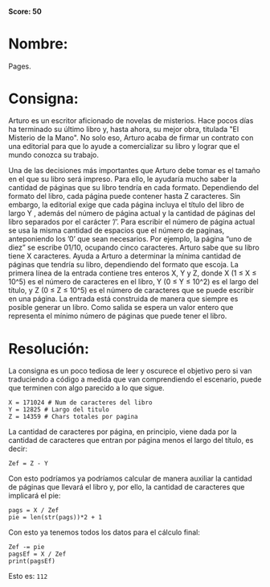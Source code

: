 #### Score: 50
# Nombre:
Pages.
# Consigna:
Arturo es un escritor aficionado de novelas de misterios. Hace pocos días ha terminado su último libro y, hasta ahora, su mejor obra, titulada "El Misterio de la Mano". No solo eso, Arturo acaba de firmar un contrato con una editorial para que lo ayude a comercializar su libro y lograr que el mundo conozca su trabajo.

Una de las decisiones más importantes que Arturo debe tomar es el tamaño en el que su libro será impreso. Para ello, le ayudaría mucho saber la cantidad de páginas que su libro tendría en cada formato.
Dependiendo del formato del libro, cada página puede contener hasta Z caracteres. Sin embargo, la editorial exige que cada página incluya el título del libro de largo Y , además del número de página actual y la cantidad de páginas del libro separados por el carácter ’/’. Para escribir el número de página actual se usa la misma cantidad de espacios que el número de paginas, anteponiendo los ’0’ que sean necesarios. Por ejemplo, la página “uno de diez” se escribe 01/10, ocupando cinco caracteres.
Arturo sabe que su libro tiene X caracteres. Ayuda a Arturo a determinar la mínima cantidad de páginas que tendría su libro, dependiendo del formato que escoja.
La primera línea de la entrada contiene tres enteros X, Y y Z, donde X (1 ≤ X ≤ 10^5) es el número de caracteres en el libro, Y (0 ≤ Y ≤ 10^2) es el largo del título, y Z (0 ≤ Z ≤ 10^5) es el número de caracteres que se puede escribir en una página. La entrada está construida de manera que siempre es posible generar un libro.
Como salida se espera un valor entero que representa el mínimo número de páginas que puede tener el libro.

# Resolución:
La consigna es un poco tediosa de leer y oscurece el objetivo pero si van traduciendo a código a medida que van comprendiendo el escenario, puede que terminen con algo parecido a lo que sigue.
```
X = 171024 # Num de caracteres del libro
Y = 12825 # Largo del titulo
Z = 14359 # Chars totales por pagina
```
La cantidad de caracteres por página, en principio, viene dada por la cantidad de caracteres que entran por página menos el largo del título, es decir:
```
Zef = Z - Y
```
Con esto podríamos ya podríamos calcular de manera auxiliar la cantidad de páginas que llevará el libro y, por ello, la cantidad de caracteres que implicará el pie:
```
pags = X / Zef
pie = len(str(pags))*2 + 1
```
Con esto ya tenemos todos los datos para el cálculo final:
```
Zef -= pie
pagsEf = X / Zef
print(pagsEf)
```
Esto es: ```112```